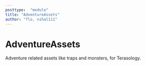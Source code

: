 ```yaml
---
posttype:  "module"  
title: "AdventureAssets"
author: "flo, nihal111"
---
```

# AdventureAssets
Adventure related assets like traps and monsters, for Terasology.

